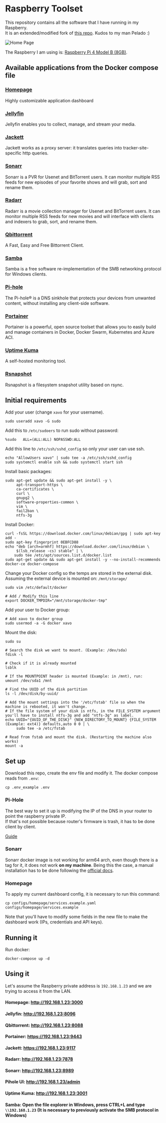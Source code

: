 # Raspberry Toolset

This repository contains all the software that I have running in my Raspberry.   
It is an extended/modified fork of [this repo](https://github.com/pablokbs/plex-rpi). Kudos to my man Pelado :)    


![Home Page](./docs/img/homepage.jpg)     

The Raspberry I am using is: [Raspberry Pi 4 Model B (8GB)](https://www.raspberrypi.com/products/raspberry-pi-4-model-b/specifications/).     

## Available applications from the Docker compose file

### [Homepage](https://github.com/benphelps/homepage)
Highly customizable application dashboard   

### [Jellyfin](https://jellyfin.org/)
Jellyfin enables you to collect, manage, and stream your media.   

### [Jackett](https://github.com/Jackett/Jackett)
Jackett works as a proxy server: it translates queries into tracker-site-specific http queries.     

### [Sonarr](https://sonarr.tv/)
Sonarr is a PVR for Usenet and BitTorrent users. It can monitor multiple RSS feeds for new episodes of your favorite shows and will grab, sort and rename them.

### [Radarr](https://radarr.video/)
Radarr is a movie collection manager for Usenet and BitTorrent users. It can monitor multiple RSS feeds for new movies and will interface with clients and indexers to grab, sort, and rename them.

### [Qbittorrent](https://www.qbittorrent.org/)
A Fast, Easy and Free Bittorrent Client.     

### [Samba](https://www.samba.org/)
Samba is a free software re-implementation of the SMB networking protocol for Windows clients.

### [Pi-hole](https://pi-hole.net/)
The Pi-hole® is a DNS sinkhole that protects your devices from unwanted content, without installing any client-side software.

### [Portainer](https://www.portainer.io/)
Portainer is a powerful, open source toolset that allows you to easily build and manage containers in Docker, Docker Swarm, Kubernetes and Azure ACI.  

### [Uptime Kuma](https://uptime.kuma.pet/)    
A self-hosted monitoring tool.    

### [Rsnapshot](https://rsnapshot.org/)    
Rsnapshot is a filesystem snapshot utility based on rsync. 

## Initial requirements

Add your user (change `xavo` for your username).

```
sudo useradd xavo -G sudo
```

Add this to `/etc/sudoers` to run sudo without password:

```
%sudo   ALL=(ALL:ALL) NOPASSWD:ALL
```

Add this line to `/etc/ssh/sshd_config` so only your user can use ssh.

```
echo "AllowUsers xavo" | sudo tee -a /etc/ssh/sshd_config
sudo systemctl enable ssh && sudo systemctl start ssh
```

Install basic packages:

```
sudo apt-get update && sudo apt-get install -y \
     apt-transport-https \
     ca-certificates \
     curl \
     gnupg2 \
     software-properties-common \
     vim \
     fail2ban \
     ntfs-3g
```

Install Docker:

```
curl -fsSL https://download.docker.com/linux/debian/gpg | sudo apt-key add -
sudo apt-key fingerprint 0EBFCD88
echo "deb [arch=armhf] https://download.docker.com/linux/debian \
     $(lsb_release -cs) stable" | \
    sudo tee /etc/apt/sources.list.d/docker.list
sudo apt-get update && sudo apt-get install -y --no-install-recommends docker-ce docker-compose
```

Change your Docker config so the temps are stored in the external disk.
Assuming the external device is mounted on: `/mnt/storage/`

```
sudo vim /etc/default/docker

# Add / Modify this line
export DOCKER_TMPDIR="/mnt/storage/docker-tmp"
```

Add your user to Docker group: 

```
# Add xavo to docker group
sudo usermod -a -G docker xavo
```

Mount the disk:

```
sudo su

# Search the disk we want to mount. (Example: /dev/sda)
fdisk -l

# Check if it is already mounted 
lsblk

# If the MOUNTPOINT header is mounted (Example: in /mnt), run:
umount /dev/sda1 /mnt

# Find the UUID of the disk partition
ls -l /dev/disk/by-uuid/

# Add the mount settings into the '/etc/fstab' file so when the machine is rebooted, it won't change.
# If the file system of your disk is ntfs, in the FILE_SYSTEM argument you'll have to install ntfs-3g and add "ntfs-3g" as label.
echo UUID="{UUID_OF_THE_DISK}" {NEW_DIRECTORY_TO_MOUNT} {FILE_SYSTEM (Example: ext4)} defaults,auto 0 0 | \
     sudo tee -a /etc/fstab

# Read from fstab and mount the disk. (Restarting the machine also works)
mount -a 
```

## Set up
Download this repo, create the env file and modify it. The docker compose reads from `.env`:

`cp .env_example .env`   

### Pi-Hole
The best way to set it up is modifying the IP of the DNS in your router to point the raspberry private IP.   
If that's not possible because router's firmware is trash, it has to be done client by client.   

[Guide](https://discourse.pi-hole.net/t/how-do-i-configure-my-devices-to-use-pi-hole-as-their-dns-server/245)

### Sonarr
Sonarr docker image is not working for arm64 arch, even though there is a tag for it, it does not work **on my machine**.
Being this the case, a manual installation has to be done following the [official docs](https://sonarr.tv/#downloads-v3-linux).    

### Homepage    
To apply my current dashboard config, it is necessary to run this command:

`cp configs/homepage/services.example.yaml configs/homepage/services.example`

Note that you'll have to modify some fields in the new file to make the dashboard work (IPs, credentials and API keys). 

## Running it

Run docker:

`docker-compose up -d`

## Using it
Let's assume the Raspberry private address is `192.168.1.23` and we are trying to access it from the LAN.   

#### Homepage: http://192.168.1.23:3000   
#### Jellyfin: http://192.168.1.23:8096   
#### Qbittorrent: http://192.168.1.23:8088    
#### Portainer: https://192.168.1.23:9443   
#### Jackett: https://192.168.1.23:9117   
#### Radarr: http://192.168.1.23:7878    
#### Sonarr: http://192.168.1.23:8989    
#### Pihole UI: http://192.168.1.23/admin    
#### Uptime Kuma: http://192.168.1.23:3001    
#### Samba: Open the file explorer in Windows, press CTRL+L and type `\\192.168.1.23` (It is necessary to previously activate the SMB protocol in Windows)
